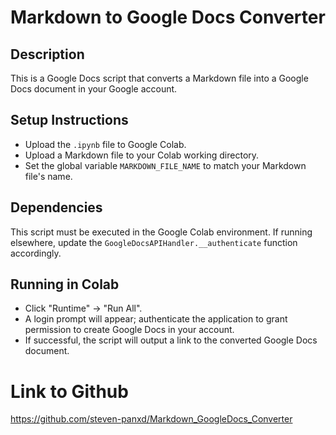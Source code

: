 # Markdown to Google Docs Converter

## Description
This is a Google Docs script that converts a Markdown file into a Google Docs document in your Google account.

## Setup Instructions
* Upload the `.ipynb` file to Google Colab.
* Upload a Markdown file to your Colab working directory.
* Set the global variable `MARKDOWN_FILE_NAME` to match your Markdown file's name.

## Dependencies
This script must be executed in the Google Colab environment. If running elsewhere, update the `GoogleDocsAPIHandler.__authenticate` function accordingly.

## Running in Colab
* Click "Runtime" → "Run All".
* A login prompt will appear; authenticate the application to grant permission to create Google Docs in your account.
* If successful, the script will output a link to the converted Google Docs document.

# Link to Github
https://github.com/steven-panxd/Markdown_GoogleDocs_Converter
